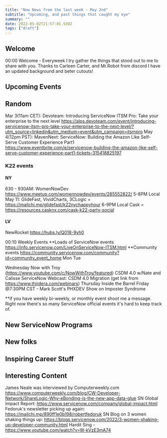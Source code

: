 ```yaml
---
title: "Now News from the last week - May 2nd"
subtitle: "Upcoming, and past things that caught my eye"
summary: ""
date: 2022-05-02T21:57:01.930Z
tags: ["draft"]
---
```


## Welcome

00:00 Welcome - Everyweek I try gather the things that stood out to me to share with you.  Thanks to Carleen Carter, and Mr.Robot from discord I have an updated background and beter cutouts!

## Upcoming Events

## Random
Mar 3(11am CET): Devoteam: Introducing ServiceNow ITSM Pro: Take your enterprise to the next level https://alps.devoteam.com/event/introducing-servicenow-itsm-pro-take-your-enterprise-to-the-next-level/?utm_source=linkedin&utm_medium=event&utm_campaign=itsmpro
May 4(12pm PST): MavenNext: ServiceNow: Building the Amazon Like Self-Serve Customer Experience Part1 https://www.eventbrite.com/e/servicenow-building-the-amazon-like-self-serve-customer-experience-part1-tickets-315418825197
### K22 events

#### NY
630 - 930AM: WomenNowDev https://www.meetup.com/womennowdev/events/285552822/
5-8PM Local May 11: GlideFast, VividCharts, 3CLogic = https://mailchi.mp/glidefast/k22nychappyhour
6-9PM Local Cask = https://resources.casknx.com/cask-k22-party-social


#### LV
NewRocket https://hubs.ly/Q018-9yh0


<!--https://codepen.io/TimRuby/pen/KwyNPE-->
00:10 Weekly Events
  **Loads of ServiceNow events https://info.servicenow.com/LiveOnServiceNow-ITSM.html
  **Community events https://community.servicenow.com/community?id=community_event_home
  Mon
  Tue 

  Wednesday Now with Troy (https://www.youtube.com/c/NowWithTroy/featured) CSDM 4.0 w/Nate and Calisse  ServiceNow Webcast: CSDM 4.0 Migration (get link from https://www.thirdera.com/webinars)
  Thursday Inside the Barrel 
  Friday @7:30PM CST - Mark Scott's PHXDEV Show on Imposter Syndrome

  **if you have weekly bi-weekly, or monthly event shoot me a message.  Right now there's so many ServiceNow official events it's hard to keep track of.           


## New ServiceNow Programs

## New folks
## Inspiring Career Stuff


## Interesting Content

James Neale was interviewed by Computerweekly.com https://www.computerweekly.com/blog/CW-Developer-Network/ShareLogic-Why-eBonding-is-the-new-app-data-glue
SN Global Impact Report: https://www.servicenow.com/company/global-impact.html
Fedoruk's newsletter picking up again: https://mailchi.mp/890ff1e0b198/robertfedoruk
SN Blog on 3 women shaking things up: https://blogs.servicenow.com/2022/3-women-shaking-up-developer-community.html
Hardit Sing - https://www.youtube.com/watch?v=W-kVzE3mA74